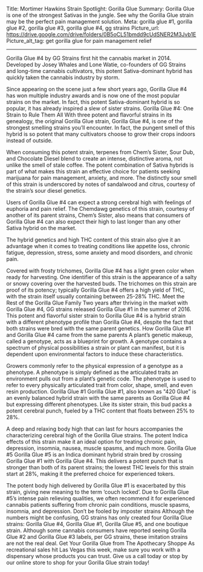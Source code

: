 Title: Mortimer Hawkins Strain Spotlight: Gorilla Glue
Summary: Gorilla Glue is one of the strongest Sativas in the jungle. See why the Gorilla Glue strain may be the perfect pain management solution.
Meta: gorilla glue #1, gorilla glue #2, gorilla glue #3, gorilla glue #4, gg strains
Picture_url: https://drive.google.com/drive/folders/0B5oCL51bmdd9cUdSNER2M3Jvb1E
Picture_alt_tag: get gorilla glue for pain management relief

---

Gorilla Glue #4 by GG Strains first hit the cannabis market in 2014. Developed
by Josey Whales and Lone Watie, co-founders of GG Strains and long-time cannabis
cultivators, this potent Sativa-dominant hybrid has quickly taken the cannabis
industry by storm.

Since appearing on the scene just a few short years ago, Gorilla Glue #4 has won
multiple industry awards and is now one of the most popular strains on the
market. In fact, this potent Sativa-dominant hybrid is so popular, it has
already inspired a slew of sister strains. Gorilla Glue #4: One Strain to Rule
Them All With three potent and flavorful strains in its genealogy, the original
Gorilla Glue strain, Gorilla Glue #4, is one of the strongest smelling strains
you’ll encounter. In fact, the pungent smell of this hybrid is so potent that
many cultivators choose to grow their crops indoors instead of outside.

When consuming this potent strain, terpenes from Chem’s Sister, Sour Dub, and
Chocolate Diesel blend to create an intense, distinctive aroma, not unlike the
smell of stale coffee. The potent combination of Sativa hybrids is part of what
makes this strain an effective choice for patients seeking marijuana for pain
management, anxiety, and more. The distinctly sour smell of this strain is
underscored by notes of sandalwood and citrus, courtesy of the strain’s sour
diesel genetics.

Users of Gorilla Glue #4 can expect a strong cerebral high with feelings of
euphoria and pain relief. The Chemdawg genetics of this strain, courtesy of
another of its parent strains, Chem’s Sister, also means that consumers of
Gorilla Glue #4 can also expect their high to last longer than any other Sativa
hybrid on the market.

The hybrid genetics and high THC content of this strain also give it an
advantage when it comes to treating conditions like appetite loss, chronic
fatigue, depression, stress, some anxiety and mood disorders, and chronic pain.

Covered with frosty trichomes, Gorilla Glue #4 has a light green color when
ready for harvesting. One identifier of this strain is the appearance of a salty
or snowy covering over the harvested buds. The trichomes on this strain are
proof of its potency; typically Gorilla Glue #4 offers a high yield of THC, with
the strain itself usually containing between 25-28% THC. Meet the Rest of the
Gorilla Glue Family Two years after thriving in the market with Gorilla Glue #4,
GG strains released Gorilla Glue #1 in the summer of 2016. This potent and
flavorful sister strain to Gorilla Glue #4 is a hybrid strain with a different
phenotype profile than Gorilla Glue #4, despite the fact that both strains were
bred with the same parent genetics. How Gorilla Glue #1 and Gorilla Glue #4 came
from the same parents A plant’s genetic makeup, called a genotype, acts as a
blueprint for growth. A genotype contains a spectrum of physical possibilities a
strain or plant can manifest, but it is dependent upon environmental factors to
induce these characteristics.

Growers commonly refer to the physical expression of a genotype as a phenotype.
A phenotype is simply defined as the articulated traits an environment pulls out
from a plant’s genetic code. The phenotype is used to refer to every physically
articulated trait from color, shape, smell, and even resin production. Gorilla
Glue #1 Gorilla Glue #1, also known as "420 Glue" is an evenly balanced hybrid
strain with the same parents as Gorilla Glue #4 but expressing different
phenotypes. Like its sister strain, this bud packs a potent cerebral punch,
fueled by a THC content that floats between 25% to 28%.

A deep and relaxing body high that can last for hours accompanies the
characterizing cerebral high of the Gorilla Glue strains. The potent Indica
effects of this strain make it an ideal option for treating chronic pain,
depression, insomnia, nausea, muscle spasms, and much more. Gorilla Glue #5
Gorilla Glue #5 is an Indica dominant hybrid strain bred by crossing Gorilla
Glue #1 with Gorilla Glue #4. This delivers a potent punch that is stronger than
both of its parent strains; the lowest THC levels for this strain start at 28%,
making it the preferred choice for experienced tokers.

The potent body high delivered by Gorilla Glue #1 is exacerbated by this strain,
giving new meaning to the term ‘couch locked’. Due to Gorilla Glue #5’s intense
pain relieving qualities, we often recommend it for experienced cannabis
patients suffering from chronic pain conditions, muscle spasms, insomnia, and
depression. Don’t be fooled by imposter strains Although the numbers might be
confusing, GG strains has only created four Gorilla Glue strains: Gorilla Glue
#4, Gorilla Glue #1, Gorilla Glue #5, and one boutique strain. Although some
cannabis consumers have reported seeing Gorilla Glue #2 and Gorilla Glue #3
labels, per GG strains, these imitation strains are not the real deal. Get Your
Gorilla Glue from The Apothecary Shoppe As recreational sales hit Las Vegas this
week, make sure you work with a dispensary whose products you can trust. Give us
a call today or stop by our online store to shop for your Gorilla Glue strain
today!
